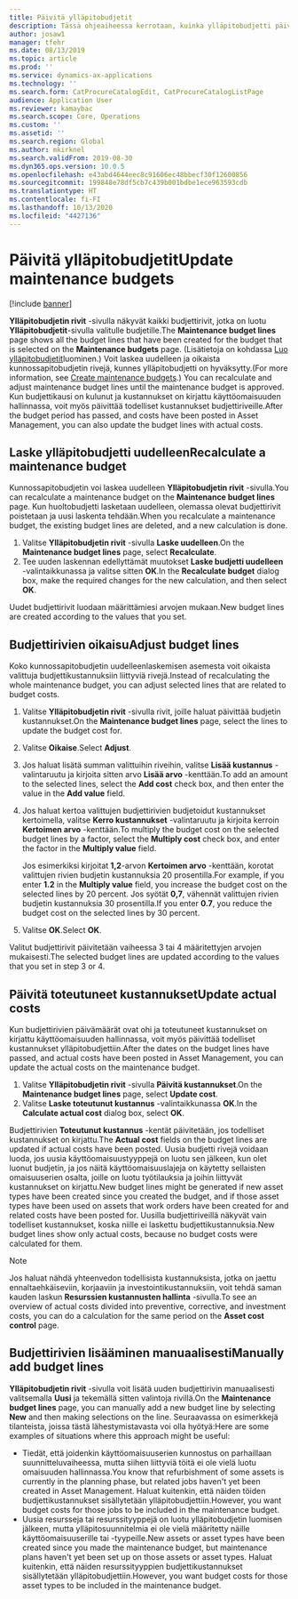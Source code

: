 ```yaml
---
title: Päivitä ylläpitobudjetit
description: Tässä ohjeaiheessa kerrotaan, kuinka ylläpitobudjetti päivitetään resurssien hallinnassa.
author: josaw1
manager: tfehr
ms.date: 08/13/2019
ms.topic: article
ms.prod: ''
ms.service: dynamics-ax-applications
ms.technology: ''
ms.search.form: CatProcureCatalogEdit, CatProcureCatalogListPage
audience: Application User
ms.reviewer: kamaybac
ms.search.scope: Core, Operations
ms.custom: ''
ms.assetid: ''
ms.search.region: Global
ms.author: mkirknel
ms.search.validFrom: 2019-08-30
ms.dyn365.ops.version: 10.0.5
ms.openlocfilehash: e43abd4644eec8c91606ec48bbecf30f12600856
ms.sourcegitcommit: 199848e78df5cb7c439b001bdbe1ece963593cdb
ms.translationtype: HT
ms.contentlocale: fi-FI
ms.lasthandoff: 10/13/2020
ms.locfileid: "4427136"
---
```

# <a name="update-maintenance-budgets"></a><span data-ttu-id="63906-103">Päivitä ylläpitobudjetit</span><span class="sxs-lookup"><span data-stu-id="63906-103">Update maintenance budgets</span></span>

[!include [banner](../../includes/banner.md)]

 

<span data-ttu-id="63906-104">**Ylläpitobudjetin rivit** -sivulla näkyvät kaikki budjettirivit, jotka on luotu **Ylläpitobudjetit**-sivulla valitulle budjetille.</span><span class="sxs-lookup"><span data-stu-id="63906-104">The **Maintenance budget lines** page shows all the budget lines that have been created for the budget that is selected on the **Maintenance budgets** page.</span></span> <span data-ttu-id="63906-105">(Lisätietoja on kohdassa [Luo ylläpitobudjetit](create-maintenance-budget.md)luominen.) Voit laskea uudelleen ja oikaista kunnossapitobudjetin rivejä, kunnes ylläpitobudjetti on hyväksytty.</span><span class="sxs-lookup"><span data-stu-id="63906-105">(For more information, see [Create maintenance budgets](create-maintenance-budget.md).) You can recalculate and adjust maintenance budget lines until the maintenance budget is approved.</span></span> <span data-ttu-id="63906-106">Kun budjettikausi on kulunut ja kustannukset on kirjattu käyttöomaisuuden hallinnassa, voit myös päivittää todelliset kustannukset budjettiriveille.</span><span class="sxs-lookup"><span data-stu-id="63906-106">After the budget period has passed, and costs have been posted in Asset Management, you can also update the budget lines with actual costs.</span></span>

## <a name="recalculate-a-maintenance-budget"></a><span data-ttu-id="63906-107">Laske ylläpitobudjetti uudelleen</span><span class="sxs-lookup"><span data-stu-id="63906-107">Recalculate a maintenance budget</span></span>

<span data-ttu-id="63906-108">Kunnossapitobudjetin voi laskea uudelleen **Ylläpitobudjetin rivit** -sivulla.</span><span class="sxs-lookup"><span data-stu-id="63906-108">You can recalculate a maintenance budget on the **Maintenance budget lines** page.</span></span> <span data-ttu-id="63906-109">Kun huoltobudjetti lasketaan uudelleen, olemassa olevat budjettirivit poistetaan ja uusi laskenta tehdään.</span><span class="sxs-lookup"><span data-stu-id="63906-109">When you recalculate a maintenance budget, the existing budget lines are deleted, and a new calculation is done.</span></span>

1. <span data-ttu-id="63906-110">Valitse **Ylläpitobudjetin rivit** -sivulla **Laske uudelleen**.</span><span class="sxs-lookup"><span data-stu-id="63906-110">On the **Maintenance budget lines** page, select **Recalculate**.</span></span>
2. <span data-ttu-id="63906-111">Tee uuden laskennan edellyttämät muutokset **Laske budjetti uudelleen** -valintaikkunassa ja valitse sitten **OK**.</span><span class="sxs-lookup"><span data-stu-id="63906-111">In the **Recalculate budget** dialog box, make the required changes for the new calculation, and then select **OK**.</span></span>

<span data-ttu-id="63906-112">Uudet budjettirivit luodaan määrittämiesi arvojen mukaan.</span><span class="sxs-lookup"><span data-stu-id="63906-112">New budget lines are created according to the values that you set.</span></span>

## <a name="adjust-budget-lines"></a><span data-ttu-id="63906-113">Budjettirivien oikaisu</span><span class="sxs-lookup"><span data-stu-id="63906-113">Adjust budget lines</span></span>

<span data-ttu-id="63906-114">Koko kunnossapitobudjetin uudelleenlaskemisen asemesta voit oikaista valittuja budjettikustannuksiin liittyviä rivejä.</span><span class="sxs-lookup"><span data-stu-id="63906-114">Instead of recalculating the whole maintenance budget, you can adjust selected lines that are related to budget costs.</span></span>

1. <span data-ttu-id="63906-115">Valitse **Ylläpitobudjetin rivit** -sivulla rivit, joille haluat päivittää budjetin kustannukset.</span><span class="sxs-lookup"><span data-stu-id="63906-115">On the **Maintenance budget lines** page, select the lines to update the budget cost for.</span></span>
2. <span data-ttu-id="63906-116">Valitse **Oikaise**.</span><span class="sxs-lookup"><span data-stu-id="63906-116">Select **Adjust**.</span></span>
3. <span data-ttu-id="63906-117">Jos haluat lisätä summan valittuihin riveihin, valitse **Lisää kustannus** -valintaruutu ja kirjoita sitten arvo **Lisää arvo** -kenttään.</span><span class="sxs-lookup"><span data-stu-id="63906-117">To add an amount to the selected lines, select the **Add cost** check box, and then enter the value in the **Add value** field.</span></span>
4. <span data-ttu-id="63906-118">Jos haluat kertoa valittujen budjettirivien budjetoidut kustannukset kertoimella, valitse **Kerro kustannukset** -valintaruutu ja kirjoita kerroin **Kertoimen arvo** -kenttään.</span><span class="sxs-lookup"><span data-stu-id="63906-118">To multiply the budget cost on the selected budget lines by a factor, select the **Multiply cost** check box, and enter the factor in the **Multiply value** field.</span></span>

    <span data-ttu-id="63906-119">Jos esimerkiksi kirjoitat **1,2**-arvon **Kertoimen arvo** -kenttään, korotat valittujen rivien budjetin kustannuksia 20 prosentilla.</span><span class="sxs-lookup"><span data-stu-id="63906-119">For example, if you enter **1.2** in the **Multiply value** field, you increase the budget cost on the selected lines by 20 percent.</span></span> <span data-ttu-id="63906-120">Jos syötät **0,7**, vähennät valittujen rivien budjetin kustannuksia 30 prosentilla.</span><span class="sxs-lookup"><span data-stu-id="63906-120">If you enter **0.7**, you reduce the budget cost on the selected lines by 30 percent.</span></span>

5. <span data-ttu-id="63906-121">Valitse **OK**.</span><span class="sxs-lookup"><span data-stu-id="63906-121">Select **OK**.</span></span>

<span data-ttu-id="63906-122">Valitut budjettirivit päivitetään vaiheessa 3 tai 4 määritettyjen arvojen mukaisesti.</span><span class="sxs-lookup"><span data-stu-id="63906-122">The selected budget lines are updated according to the values that you set in step 3 or 4.</span></span>

## <a name="update-actual-costs"></a><span data-ttu-id="63906-123">Päivitä toteutuneet kustannukset</span><span class="sxs-lookup"><span data-stu-id="63906-123">Update actual costs</span></span>

<span data-ttu-id="63906-124">Kun budjettirivien päivämäärät ovat ohi ja toteutuneet kustannukset on kirjattu käyttöomaisuuden hallinnassa, voit myös päivittää todelliset kustannukset ylläpitobudjettiin.</span><span class="sxs-lookup"><span data-stu-id="63906-124">After the dates on the budget lines have passed, and actual costs have been posted in Asset Management, you can update the actual costs on the maintenance budget.</span></span>

1. <span data-ttu-id="63906-125">Valitse **Ylläpitobudjetin rivit** -sivulla **Päivitä kustannukset**.</span><span class="sxs-lookup"><span data-stu-id="63906-125">On the **Maintenance budget lines** page, select **Update cost**.</span></span>
2. <span data-ttu-id="63906-126">Valitse **Laske toteutunut kustannus** -valintaikkunassa **OK**.</span><span class="sxs-lookup"><span data-stu-id="63906-126">In the **Calculate actual cost** dialog box, select **OK**.</span></span>

<span data-ttu-id="63906-127">Budjettirivien **Toteutunut kustannus** -kentät päivitetään, jos todelliset kustannukset on kirjattu.</span><span class="sxs-lookup"><span data-stu-id="63906-127">The **Actual cost** fields on the budget lines are updated if actual costs have been posted.</span></span> <span data-ttu-id="63906-128">Uusia budjetti rivejä voidaan luoda, jos uusia käyttöomaisuustyyppejä on luotu sen jälkeen, kun olet luonut budjetin, ja jos näitä käyttöomaisuuslajeja on käytetty sellaisten omaisuuserien osalta, joille on luotu työtilauksia ja joihin liittyvät kustannukset on kirjattu.</span><span class="sxs-lookup"><span data-stu-id="63906-128">New budget lines might be generated if new asset types have been created since you created the budget, and if those asset types have been used on assets that work orders have been created for and related costs have been posted for.</span></span> <span data-ttu-id="63906-129">Uusilla budjettiriveillä näkyvät vain todelliset kustannukset, koska niille ei laskettu budjettikustannuksia.</span><span class="sxs-lookup"><span data-stu-id="63906-129">New budget lines show only actual costs, because no budget costs were calculated for them.</span></span>

> [!NOTE]
> <span data-ttu-id="63906-130">Jos haluat nähdä yhteenvedon todellisista kustannuksista, jotka on jaettu ennaltaehkäiseviin, korjaaviin ja investointikustannuksiin, voit tehdä saman kauden laskun **Resurssien kustannusten hallinta** -sivulla.</span><span class="sxs-lookup"><span data-stu-id="63906-130">To see an overview of actual costs divided into preventive, corrective, and investment costs, you can do a calculation for the same period on the **Asset cost control** page.</span></span> 

## <a name="manually-add-budget-lines"></a><span data-ttu-id="63906-131">Budjettirivien lisääminen manuaalisesti</span><span class="sxs-lookup"><span data-stu-id="63906-131">Manually add budget lines</span></span>

<span data-ttu-id="63906-132">**Ylläpitobudjetin rivit** -sivulla voit lisätä uuden budjettirivin manuaalisesti valitsemalla **Uusi** ja tekemällä sitten valintoja rivillä.</span><span class="sxs-lookup"><span data-stu-id="63906-132">On the **Maintenance budget lines** page, you can manually add a new budget line by selecting **New** and then making selections on the line.</span></span> <span data-ttu-id="63906-133">Seuraavassa on esimerkkejä tilanteista, joissa tästä lähestymistavasta voi olla hyötyä:</span><span class="sxs-lookup"><span data-stu-id="63906-133">Here are some examples of situations where this approach might be useful:</span></span>

- <span data-ttu-id="63906-134">Tiedät, että joidenkin käyttöomaisuuserien kunnostus on parhaillaan suunnitteluvaiheessa, mutta siihen liittyviä töitä ei ole vielä luotu omaisuuden hallinnassa.</span><span class="sxs-lookup"><span data-stu-id="63906-134">You know that refurbishment of some assets is currently in the planning phase, but related jobs haven't yet been created in Asset Management.</span></span> <span data-ttu-id="63906-135">Haluat kuitenkin, että näiden töiden budjettikustannukset sisällytetään ylläpitobudjettiin.</span><span class="sxs-lookup"><span data-stu-id="63906-135">However, you want budget costs for those jobs to be included in the maintenance budget.</span></span>
- <span data-ttu-id="63906-136">Uusia resursseja tai resurssityyppejä on luotu ylläpitobudjetin luomisen jälkeen, mutta ylläpitosuunnitelmia ei ole vielä määritetty näille käyttöomaisuuserille tai -tyypeille.</span><span class="sxs-lookup"><span data-stu-id="63906-136">New assets or asset types have been created since you made the maintenance budget, but maintenance plans haven't yet been set up on those assets or asset types.</span></span> <span data-ttu-id="63906-137">Haluat kuitenkin, että näiden resurssityyppien budjettikustannukset sisällytetään ylläpitobudjettiin.</span><span class="sxs-lookup"><span data-stu-id="63906-137">However, you want budget costs for those asset types to be included in the maintenance budget.</span></span>
